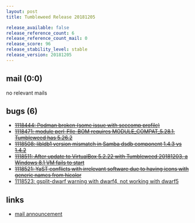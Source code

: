 ```yaml
---
layout: post
title: Tumbleweed Release 20181205

release_available: false
release_reference_count: 6
release_reference_count_mail: 0
release_score: 96
release_stability_level: stable
release_version: 20181205
---
```


## mail (0:0)

no relevant mails

## bugs (6)

<!--more-->

- ~~[1118444: Podman broken (some issue with seccomp profile)](https://bugzilla.opensuse.org/show_bug.cgi?id=1118444)~~
- ~~[1118471: module perl-FIle-BOM requires MODULE_COMPAT_5.28.1, Tumbleweed has 5.26.2](https://bugzilla.opensuse.org/show_bug.cgi?id=1118471)~~
- ~~[1118508: libldb1 version mismatch in Samba dsdb component 1.4.3 vs 1.4.2](https://bugzilla.opensuse.org/show_bug.cgi?id=1118508)~~
- ~~[1118511: After update to VirtualBox 5.2.22 with Tumbleweed 20181203, a Windows 8.1 VM fails to start](https://bugzilla.opensuse.org/show_bug.cgi?id=1118511)~~
- ~~[1118521: YaST conflicts with irrelevant software due to having icons with generic names from hicolor](https://bugzilla.opensuse.org/show_bug.cgi?id=1118521)~~
- [1118523: gsplit-dwarf warning with dwarf4, not working with dwarf5](https://bugzilla.opensuse.org/show_bug.cgi?id=1118523)



## links

- [mail announcement](https://lists.opensuse.org/opensuse-factory/2018-12/msg00057.html)
